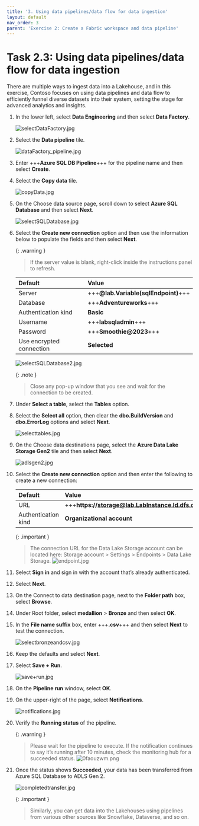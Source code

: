 ```yaml
---
title: '3. Using data pipelines/data flow for data ingestion'
layout: default
nav_order: 3
parent: 'Exercise 2: Create a Fabric workspace and data pipeline'
---
```


# Task 2.3: Using data pipelines/data flow for data ingestion

There are multiple ways to ingest data into a Lakehouse, and in this exercise, Contoso focuses on using data pipelines and data flow to efficiently funnel diverse datasets into their system, setting the stage for advanced analytics and insights. 

1. In the lower left, select **Data Engineering** and then select **Data Factory**.

    ![selectDataFactory.jpg](../media/instructions254096/selectDataFactory.jpg)

1. Select the **Data pipeline** tile.

    ![dataFactory_pipeline.jpg](../media/instructions254096/dataFactory_pipeline.jpg)

1. Enter +++**Azure SQL DB Pipeline**+++ for the pipeline name and then select **Create**.

1. Select the **Copy data** tile.

    ![copyData.jpg](../media/instructions254096/copyData.jpg)

1. On the Choose data source page, scroll down to select **Azure SQL Database** and then select **Next**.

    ![selectSQLDatabase.jpg](../media/instructions254096/selectSQLDatabase.jpg)

1. Select the **Create new connection** option and then use the information below to populate the fields and then select **Next**.

    {: .warning }
    > If the server value is blank, right-click inside the instructions panel to refresh.

    | Default | Value |
    |:---------|:---------|
    | Server   | +++**@lab.Variable(sqlEndpoint)**+++   |
    | Database   | +++**Adventureworks**+++   |
    | Authentication kind   | **Basic**   |
    | Username   | +++**labsqladmin**+++   |
    | Password   | +++**Smoothie@2023**+++   |
    | Use encrypted connection   | **Selected**   | 

    ![selectSQLDatabase2.jpg](../media/instructions254096/selectSQLDatabase2.jpg)

    {: .note }
    > Close any pop-up window that you see and wait for the connection to be created.

1. Under **Select a table**, select the **Tables** option.

1. Select the **Select all** option, then clear the **dbo.BuildVersion** and **dbo.ErrorLog** options and select **Next**.

    ![selecttables.jpg](../media/instructions254096/selecttables.jpg)

1. On the Choose data destinations page, select the **Azure Data Lake Storage Gen2** tile and then select **Next**.

    ![adlsgen2.jpg](../media/instructions254096/adlsgen2.jpg)

1. Select the **Create new connection** option and then enter the following to create a new connection: 
    
    | Default | Value |
    |:---------|:---------|
    | URL   | +++**https://storage@lab.LabInstance.Id.dfs.core.windows.net/**+++   |
    | Authentication kind   | **Organizational account**   |

    {: .important }
    > The connection URL for the Data Lake Storage account can be located here: Storage account > Settings > Endpoints > Data Lake Storage.
    > ![endpoint.jpg](../media/instructions254096/endpoint.jpg)   

1. Select **Sign in** and sign in with the account that’s already authenticated.       

1. Select **Next**.

1. On the Connect to data destination page, next to the **Folder path** box, select **Browse**.

1. Under Root folder, select **medallion** > **Bronze** and then select **OK**.

1. In the **File name suffix** box, enter +++**.csv**+++ and then select **Next** to test the connection.

    ![selectbronzeandcsv.jpg](../media/instructions254096/selectbronzeandcsv.jpg)

1. Keep the defaults and select **Next**.

1. Select **Save + Run**.

    ![save+run.jpg](../media/instructions254096/save+run.jpg)

1. On the **Pipeline run** window, select **OK**.

1. On the upper-right of the page, select **Notifications**.

    ![notifications.jpg](../media/instructions254096/notifications.jpg)

1. Verify the **Running status** of the pipeline.

    {: .warning }
    > Please wait for the pipeline to execute. If the notification continues to say it’s running after 10 minutes, check the monitoring hub for a succeeded status.
    > ![0faouzwm.png](../media/instructions249094/0faouzwm.png)

1. Once the status shows **Succeeded**, your data has been transferred from Azure SQL Database to ADLS Gen 2.

    ![completedtransfer.jpg](../media/instructions254096/completedtransfer.jpg)

    {: .important }
    > Similarly, you can get data into the Lakehouses using pipelines from various other sources like Snowflake, Dataverse, and so on.
